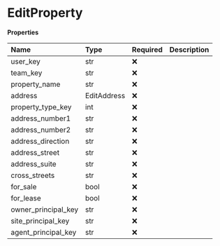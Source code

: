 # EditProperty

**Properties**

| Name                | Type        | Required | Description |
| :------------------ | :---------- | :------- | :---------- |
| user_key            | str         | ❌       |             |
| team_key            | str         | ❌       |             |
| property_name       | str         | ❌       |             |
| address             | EditAddress | ❌       |             |
| property_type_key   | int         | ❌       |             |
| address_number1     | str         | ❌       |             |
| address_number2     | str         | ❌       |             |
| address_direction   | str         | ❌       |             |
| address_street      | str         | ❌       |             |
| address_suite       | str         | ❌       |             |
| cross_streets       | str         | ❌       |             |
| for_sale            | bool        | ❌       |             |
| for_lease           | bool        | ❌       |             |
| owner_principal_key | str         | ❌       |             |
| site_principal_key  | str         | ❌       |             |
| agent_principal_key | str         | ❌       |             |

<!-- This file was generated by liblab | https://liblab.com/ -->
